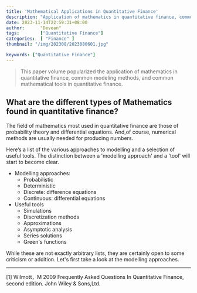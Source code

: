 ```yaml
---
title: 'Mathematical Applications in Quantitative Finance'
description: "Application of mathematics in quantitative finance, common modeling approaches, common mathematical tools popularized in quantitative finance"
date: 2023-11-14T22:59:31+08:00
author:      "Devean"
tags:        ["Quantitative Finance"]
categories:  [ "Finance" ]
thumbnail: "/img/202308/2023080601.jpg"

keywords: ["Quantitative Finance"]
---
```



> This paper volume popularized the application of mathematics in quantitative finance, common modeling methods, and common mathematical tools in quantitative finance.


## What are the different types of Mathematics found in quantitative finance?

The field of  mathematics most used in quantitative finance are those of probability  theory and differential equations. And,of course, numerical methods are usually needed for producing numbers.


Here‘s a list of the various approaches to modelling and a selection  of useful tools. The distinction between a 'modelling approach' and a 'tool' will start to become clear.



+ Modelling approaches:
  + Probabilistic
  + Deterministic
  + Discrete: difference equations
  + Continuous: differential equations
+ Useful tools
  + Simulations
  + Discretization methods
  + Approximations
  + Asymptotic analysis
  + Series solutions
  + Green's functions


While these are not exactly arbitrary lists, they are certainly open to some criticism or addition. Let's first take a look at the modelling approaches.

-------

[1] Wilmott，M 2009 Frequently Asked Questions In Quantitative Finance, second edition. John Wiley & Sons,Ltd.




